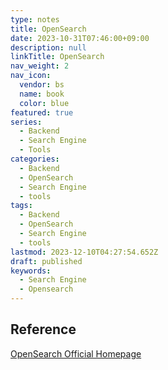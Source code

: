 ```yaml
---
type: notes
title: OpenSearch
date: 2023-10-31T07:46:00+09:00
description: null
linkTitle: OpenSearch
nav_weight: 2
nav_icon:
  vendor: bs
  name: book
  color: blue
featured: true
series:
  - Backend
  - Search Engine
  - Tools
categories:
  - Backend
  - OpenSearch
  - Search Engine
  - tools
tags:
  - Backend
  - OpenSearch
  - Search Engine
  - tools
lastmod: 2023-12-10T04:27:54.652Z
draft: published
keywords:
  - Search Engine
  - Opensearch
---
```


## Reference

[OpenSearch Official Homepage](https://opensearch.org/)

